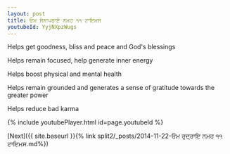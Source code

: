 ```yaml
---
layout: post
title: ਓਮ ਸੇਨਾਪਠਾਏ ਨਮਹ ੧੧ ਟਾਇਮਸ
youtubeId: YyjNXpzWugs
---
```

 
 
Helps get goodness, bliss and peace and God's blessings
 
Helps remain focused, help generate inner energy 
 
Helps boost physical and mental health 
 
Helps remain grounded and generates a sense of gratitude towards the greater power 
 
Helps reduce bad karma
 
 
 
 


{% include youtubePlayer.html id=page.youtubeId %}
 
[Next]({{ site.baseurl }}{% link  split2/_posts/2014-11-22-ਓਮ ਰੁਦ੍ਰਾਇ ਨਮਹ ੧੧ ਟਾਇਮਸ.md%})
 
